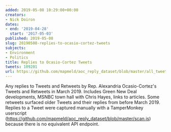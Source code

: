 ```yaml
---
added: 2019-05-08 10:29:00+00:00
creators:
- Nick Doiron
dates:
- end: '2019-04-28'
  start: '2017-05-03'
published: 2019-05-08
slug: 20190508-replies-to-ocasio-cortez-tweets
subjects:
- Environment
- Politics
title: Replies to Ocasio-Cortez Tweets
tweets: 109201
url: https://github.com/mapmeld/aoc_reply_dataset/blob/master/all_tweets/ids.csv
---
```


Any replies to Tweets and Retweets by Rep. Alexandria Ocasio-Cortez's Tweets and Retweets in March 2019. Includes Green New Deal developments, MSNBC town hall with Chris Hayes, links to articles. Some retweets surfaced older Tweets and their replies from before March 2019. Replies to a Tweet were captured manually with a TamperMonkey userscript (https://github.com/mapmeld/aoc_reply_dataset/blob/master/scan.js) because there is no equivalent API endpoint.
